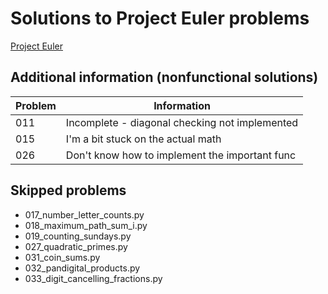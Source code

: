 # Solutions to Project Euler problems

[Project Euler](https://projecteuler.net/archives)

## Additional information (nonfunctional solutions)

| Problem | Information                                    |
| ------- | ---------------------------------------------- |
| 011     | Incomplete - diagonal checking not implemented |
| 015     | I'm a bit stuck on the actual math             |
| 026     | Don't know how to implement the important func |

## Skipped problems

- 017_number_letter_counts.py
- 018_maximum_path_sum_i.py
- 019_counting_sundays.py
- 027_quadratic_primes.py
- 031_coin_sums.py
- 032_pandigital_products.py
- 033_digit_cancelling_fractions.py
